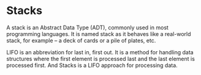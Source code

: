 # Stacks

A stack is an Abstract Data Type (ADT), commonly used in most programming languages. It is named stack as it behaves like a real-world stack, for example – a deck of cards or a pile of plates, etc.

LIFO is an abbreviation for last in, first out. It is a method for handling data structures where the first element is processed last and the last element is processed first. And Stacks is a LIFO approach for processing data.